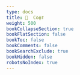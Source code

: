 ```yaml
---
type: docs
title: 📁  Софт
weight: 500
bookCollapseSection: true
bookFlatSection: false
bookToc: false
bookComments: false
bookSearchExclude: true
bookHidden: false
robotsNoIndex: true
---
```

